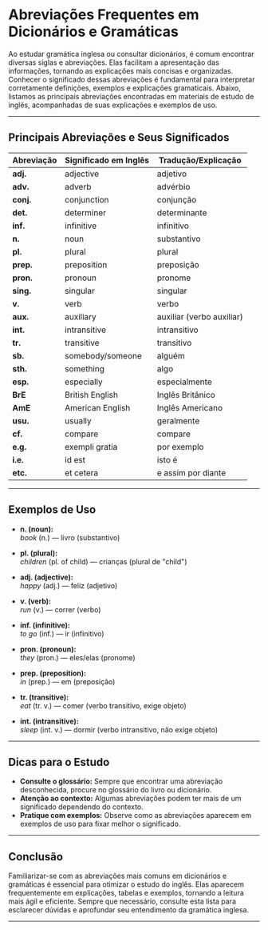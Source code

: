 
# Abreviações Frequentes em Dicionários e Gramáticas

Ao estudar gramática inglesa ou consultar dicionários, é comum encontrar diversas siglas e abreviações. Elas facilitam a apresentação das informações, tornando as explicações mais concisas e organizadas. Conhecer o significado dessas abreviações é fundamental para interpretar corretamente definições, exemplos e explicações gramaticais. Abaixo, listamos as principais abreviações encontradas em materiais de estudo de inglês, acompanhadas de suas explicações e exemplos de uso.

---

## Principais Abreviações e Seus Significados

| Abreviação | Significado em Inglês | Tradução/Explicação |
|------------|----------------------|---------------------|
| **adj.**   | adjective            | adjetivo            |
| **adv.**   | adverb               | advérbio            |
| **conj.**  | conjunction          | conjunção           |
| **det.**   | determiner           | determinante        |
| **inf.**   | infinitive           | infinitivo          |
| **n.**     | noun                 | substantivo         |
| **pl.**    | plural               | plural              |
| **prep.**  | preposition          | preposição          |
| **pron.**  | pronoun              | pronome             |
| **sing.**  | singular             | singular            |
| **v.**     | verb                 | verbo               |
| **aux.**   | auxiliary            | auxiliar (verbo auxiliar) |
| **int.**   | intransitive         | intransitivo        |
| **tr.**    | transitive           | transitivo          |
| **sb.**    | somebody/someone     | alguém              |
| **sth.**   | something            | algo                |
| **esp.**   | especially           | especialmente       |
| **BrE**    | British English      | Inglês Britânico    |
| **AmE**    | American English     | Inglês Americano    |
| **usu.**   | usually              | geralmente          |
| **cf.**    | compare              | compare             |
| **e.g.**   | exempli gratia       | por exemplo         |
| **i.e.**   | id est               | isto é              |
| **etc.**   | et cetera            | e assim por diante  |

---

## Exemplos de Uso

- **n. (noun):**  
  *book* (n.) — livro (substantivo)

- **pl. (plural):**  
  *children* (pl. of child) — crianças (plural de "child")

- **adj. (adjective):**  
  *happy* (adj.) — feliz (adjetivo)

- **v. (verb):**  
  *run* (v.) — correr (verbo)

- **inf. (infinitive):**  
  *to go* (inf.) — ir (infinitivo)

- **pron. (pronoun):**  
  *they* (pron.) — eles/elas (pronome)

- **prep. (preposition):**  
  *in* (prep.) — em (preposição)

- **tr. (transitive):**  
  *eat* (tr. v.) — comer (verbo transitivo, exige objeto)

- **int. (intransitive):**  
  *sleep* (int. v.) — dormir (verbo intransitivo, não exige objeto)

---

## Dicas para o Estudo

- **Consulte o glossário:** Sempre que encontrar uma abreviação desconhecida, procure no glossário do livro ou dicionário.
- **Atenção ao contexto:** Algumas abreviações podem ter mais de um significado dependendo do contexto.
- **Pratique com exemplos:** Observe como as abreviações aparecem em exemplos de uso para fixar melhor o significado.

---

## Conclusão

Familiarizar-se com as abreviações mais comuns em dicionários e gramáticas é essencial para otimizar o estudo do inglês. Elas aparecem frequentemente em explicações, tabelas e exemplos, tornando a leitura mais ágil e eficiente. Sempre que necessário, consulte esta lista para esclarecer dúvidas e aprofundar seu entendimento da gramática inglesa.

---
```